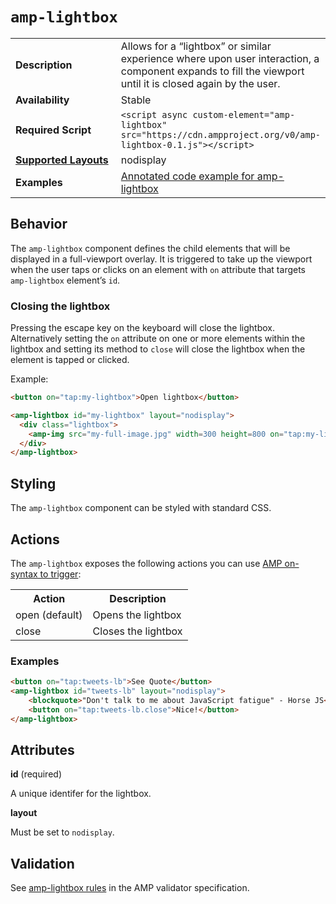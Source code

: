 <!---
Copyright 2015 The AMP HTML Authors. All Rights Reserved.

Licensed under the Apache License, Version 2.0 (the "License");
you may not use this file except in compliance with the License.
You may obtain a copy of the License at

      http://www.apache.org/licenses/LICENSE-2.0

Unless required by applicable law or agreed to in writing, software
distributed under the License is distributed on an "AS-IS" BASIS,
WITHOUT WARRANTIES OR CONDITIONS OF ANY KIND, either express or implied.
See the License for the specific language governing permissions and
limitations under the License.
-->

# <a name="amp-lightbox"></a> `amp-lightbox`

<table>
  <tr>
    <td width="40%"><strong>Description</strong></td>
    <td>Allows for a “lightbox” or similar experience where upon user interaction, a component expands to fill the viewport until it is closed again by the user.</td>
  </tr>
  <tr>
    <td width="40%"><strong>Availability</strong></td>
    <td>Stable</td>
  </tr>
  <tr>
    <td width="40%"><strong>Required Script</strong></td>
    <td><code>&lt;script async custom-element="amp-lightbox" src="https://cdn.ampproject.org/v0/amp-lightbox-0.1.js">&lt;/script></code></td>
  </tr>
  <tr>
    <td class="col-fourty"><strong><a href="https://www.ampproject.org/docs/guides/responsive/control_layout.html">Supported Layouts</a></strong></td>
    <td>nodisplay</td>
  </tr>
  <tr>
    <td width="40%"><strong>Examples</strong></td>
    <td><a href="https://ampbyexample.com/components/amp-lightbox/">Annotated code example for amp-lightbox</a></td>
  </tr>
</table>

## Behavior

The `amp-lightbox` component defines the child elements that will be displayed in a full-viewport overlay. It is triggered to take up the viewport when the user taps or clicks on an element with `on` attribute that targets `amp-lightbox` element’s `id`.

### Closing the lightbox
Pressing the escape key on the keyboard will close the lightbox.
Alternatively setting the `on` attribute on one or more elements within the lightbox and setting its method to `close` will close the lightbox when the element is tapped or clicked.

Example:
```html
<button on="tap:my-lightbox">Open lightbox</button>

<amp-lightbox id="my-lightbox" layout="nodisplay">
  <div class="lightbox">
    <amp-img src="my-full-image.jpg" width=300 height=800 on="tap:my-lightbox.close">
  </div>
</amp-lightbox>
```

## Styling

The `amp-lightbox` component can be styled with standard CSS.

## Actions
The `amp-lightbox` exposes the following actions you can use [AMP on-syntax to trigger](https://github.com/ampproject/amphtml/blob/master/spec/amp-actions-and-events.md):

<table>
  <tr>
    <th>Action</th>
    <th>Description</th>
  </tr>
  <tr>
    <td>open (default)</td>
    <td>Opens the lightbox</td>
  </tr>
  <tr>
    <td>close</td>
    <td>Closes the lightbox</td>
  </tr>
</table>

### Examples

```html
<button on="tap:tweets-lb">See Quote</button>
<amp-lightbox id="tweets-lb" layout="nodisplay">
    <blockquote>"Don't talk to me about JavaScript fatigue" - Horse JS</blockquote>
    <button on="tap:tweets-lb.close">Nice!</button>
</amp-lightbox>
```

## Attributes

**id** (required)

A unique identifer for the lightbox.

**layout**

Must be set to `nodisplay`.

## Validation

See [amp-lightbox rules](https://github.com/ampproject/amphtml/blob/master/extensions/amp-lightbox/0.1/validator-amp-lightbox.protoascii) in the AMP validator specification.
